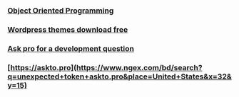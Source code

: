 
### [Object Oriented Programming](https://askto.pro/question/what-object-oriented-programming-environment-to-choose/)

### [Wordpress themes download free](http://www.marstruct-vi.com/feedback.aspx?page=likeaprothemes.com)
### [Ask pro for a development question](http://www.marstruct-vi.com/feedback.aspx?page=askto.pro)

### [https://askto.pro](https://www.ngex.com/bd/search?q=unexpected+token+askto.pro&place=United+States&x=32&y=15)
